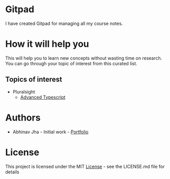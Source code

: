# Gitpad
I have created Gitpad for managing all my course notes.

# How it will help you
This will help you to learn new concepts without wasting time on research. You can go through your topic of interest from this curated list.

## Topics of interest
- Pluralsight
    - [Advanced Typescript](Pluralsight_Advanced_Typescript/README.md)

# Authors
- Abhinav Jha - Initial work - [Portfolio](https://github.com/abhinav2127)

# License
This project is licensed under the MIT [License](LICENSE) - see the LICENSE.md file for details